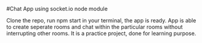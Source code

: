 #Chat App using socket.io node module

Clone the repo, run npm start in your terminal, the app is ready. App is able to create seperate rooms and chat within the particular rooms without interrupting other rooms.
It is a practice project, done for learning purpose.
